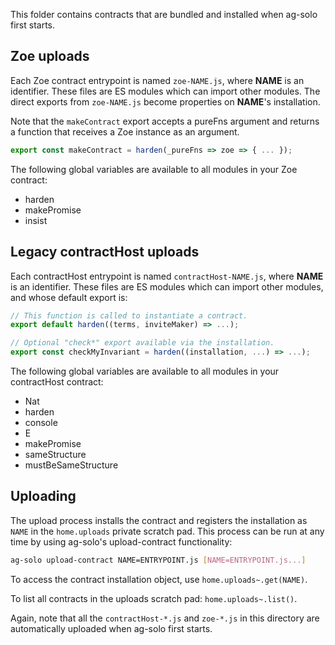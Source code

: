 This folder contains contracts that are bundled and installed when ag-solo first starts.

## Zoe uploads

Each Zoe contract entrypoint is named `zoe-NAME.js`, where **NAME** is an identifier.  These files are ES modules which can import other modules.  The direct exports from `zoe-NAME.js` become properties on **NAME**'s installation.

Note that the `makeContract` export accepts a pureFns argument and returns a function that receives a Zoe instance as an argument.

```js
export const makeContract = harden(_pureFns => zoe => { ... });
```

The following global variables are available to all modules in your Zoe contract:

* harden
* makePromise
* insist

## Legacy contractHost uploads

Each contractHost entrypoint is named `contractHost-NAME.js`, where **NAME** is an identifier.  These files are ES modules which can import other modules, and whose default export is:

```js
// This function is called to instantiate a contract.
export default harden((terms, inviteMaker) => ...);

// Optional "check*" export available via the installation.
export const checkMyInvariant = harden((installation, ...) => ...);
```

The following global variables are available to all modules in your contractHost contract:
* Nat
* harden
* console
* E
* makePromise
* sameStructure
* mustBeSameStructure

## Uploading

The upload process installs the contract and registers the installation as `NAME` in the `home.uploads` private scratch pad.  This process can be run at any time by using ag-solo's upload-contract functionality:

```sh
ag-solo upload-contract NAME=ENTRYPOINT.js [NAME=ENTRYPOINT.js...]
```

To access the contract installation object, use `home.uploads~.get(NAME)`.

To list all contracts in the uploads scratch pad: `home.uploads~.list()`.

Again, note that all the `contractHost-*.js` and `zoe-*.js` in this directory are automatically uploaded when ag-solo first starts.
